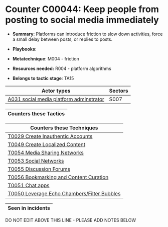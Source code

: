 # Counter C00044: Keep people from posting to social media immediately

* **Summary**: Platforms can introduce friction to slow down activities, force a small delay between posts, or replies to posts.

* **Playbooks**: 

* **Metatechnique**: M004 - friction

* **Resources needed:** R004 - platform algorithms

* **Belongs to tactic stage**: TA15


| Actor types | Sectors |
| ----------- | ------- |
| [A031 social media platform adminstrator](../generated_pages/actortypes/A031.md) | S007 |



| Counters these Tactics |
| ---------------------- |



| Counters these Techniques |
| ------------------------- |
| [T0029 Create Inauthentic Accounts](../generated_pages/techniques/T0029.md) |
| [T0049 Create Localized Content](../generated_pages/techniques/T0049.md) |
| [T0054 Media Sharing Networks](../generated_pages/techniques/T0054.md) |
| [T0053 Social Networks](../generated_pages/techniques/T0053.md) |
| [T0055 Discussion Forums](../generated_pages/techniques/T0055.md) |
| [T0056 Bookmarking and Content Curation](../generated_pages/techniques/T0056.md) |
| [T0051 Chat apps](../generated_pages/techniques/T0051.md) |
| [T0050 Leverage Echo Chambers/Filter Bubbles](../generated_pages/techniques/T0050.md) |



| Seen in incidents |
| ----------------- |


DO NOT EDIT ABOVE THIS LINE - PLEASE ADD NOTES BELOW